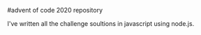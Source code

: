 #advent of code 2020 repository

I've written all the challenge soultions in javascript using node.js.